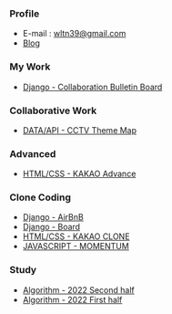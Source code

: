### Profile
- E-mail : wltn39@gmail.com
- [Blog](https://velog.io/@wltn39)  

### My Work
- [Django - Collaboration Bulletin Board]()

### Collaborative Work 
- [DATA/API - CCTV Theme Map](https://velog.io/@wltn39/%EC%B9%B4%EC%B9%B4%EC%98%A4-%EC%A7%80%EB%8F%84-API-%EC%8B%9C%EC%9E%91)


### Advanced  
- [HTML/CSS - KAKAO Advance](https://velog.io/@wltn39/KB-Star-Wars)

### Clone Coding 
- [Django - AirBnB](https://github.com/wltn39/Django_airbnb)
- [Django - Board](http://3.39.160.147/)
- [HTML/CSS - KAKAO CLONE](https://wltn39.github.io/kokoa_clone/)
- [JAVASCRIPT - MOMENTUM](https://wltn39.github.io/mometum_clone/) 

### Study 
- [Algorithm - 2022 Second half]()
- [Algorithm - 2022 First half](https://github.com/BBstudyFighting/algorithm)


